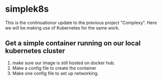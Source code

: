 # simplek8s

This is the continuationor update to the previous project "Complexy". Here we will be making use of Kubernetes for the same work. 

## Get a simple container running on our local kubernetes cluster

1. make sure our image is still hosted on docker hub. 
2. Make a config file to create the container
3. Make one config file to set up networking.
